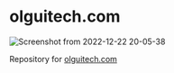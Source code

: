 # olguitech.com

![Screenshot from 2022-12-22 20-05-38](https://user-images.githubusercontent.com/64656937/209239958-3f4cd194-6a9c-4429-a13d-0fc3f38b654b.png)

Repository for [olguitech.com](https://olguitech.com)
